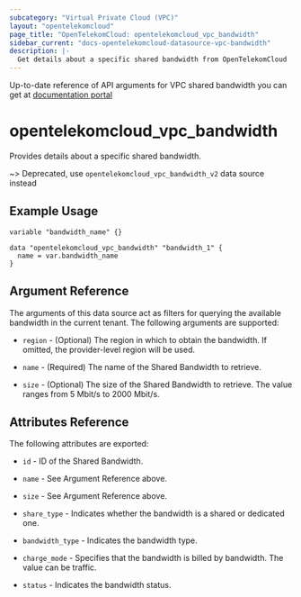 ```yaml
---
subcategory: "Virtual Private Cloud (VPC)"
layout: "opentelekomcloud"
page_title: "OpenTelekomCloud: opentelekomcloud_vpc_bandwidth"
sidebar_current: "docs-opentelekomcloud-datasource-vpc-bandwidth"
description: |-
  Get details about a specific shared bandwidth from OpenTelekomCloud
---
```


Up-to-date reference of API arguments for VPC shared bandwidth you can get at
[documentation portal](https://docs.otc.t-systems.com/virtual-private-cloud/api-ref/apis/bandwidth/querying_bandwidths.html#vpc-bandwidth-0002)

# opentelekomcloud_vpc_bandwidth

Provides details about a specific shared bandwidth.

~>
Deprecated, use `opentelekomcloud_vpc_bandwidth_v2` data source instead

## Example Usage

```hcl
variable "bandwidth_name" {}

data "opentelekomcloud_vpc_bandwidth" "bandwidth_1" {
  name = var.bandwidth_name
}
```

## Argument Reference

The arguments of this data source act as filters for querying the available
bandwidth in the current tenant. The following arguments are supported:

* `region` - (Optional) The region in which to obtain the bandwidth. If omitted, the provider-level region will be used.

* `name` - (Required) The name of the Shared Bandwidth to retrieve.

* `size` - (Optional) The size of the Shared Bandwidth to retrieve. The value ranges from 5 Mbit/s to 2000 Mbit/s.

## Attributes Reference

The following attributes are exported:

* `id` -  ID of the Shared Bandwidth.

* `name` -  See Argument Reference above.

* `size` - See Argument Reference above.

* `share_type` - Indicates whether the bandwidth is a shared or dedicated one.

* `bandwidth_type` - Indicates the bandwidth type.

* `charge_mode` - Specifies that the bandwidth is billed by bandwidth. The value can be traffic.

* `status` - Indicates the bandwidth status.

